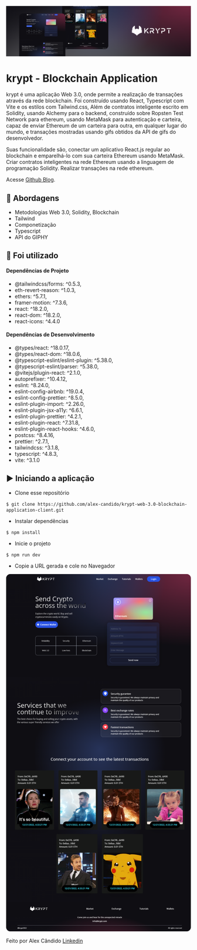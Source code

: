 <img alt="Ignite" src="/src/assets/krypt-application.png" />

# krypt - Blockchain Application

krypt é uma aplicação Web 3.0, onde permite a realização de transações através da rede blockchain. 
Foi construído usando React, Typescript com Vite e os estilos com Tailwind.css, Além de contratos inteligente escrito em Solidity, usando Alchemy para o backend, construído sobre Ropsten Test Network para ethereum, usando MetaMask para autenticação e carteira, capaz de enviar Ethereum de um carteira para outra, em qualquer lugar do mundo, e transações mostradas usando gifs obtidos da API de gifs do desenvolvedor.

Suas funcionalidade são, conectar um aplicativo React.js regular ao blockchain e emparelhá-lo com sua carteira Ethereum usando MetaMask. Criar contratos inteligentes na rede Ethereum usando a linguagem de programação Solidity. Realizar transações na rede ethereum.

Acesse [Github Blog](https://krypt-blockchain-application.netlify.app/).

## 🚀 Abordagens

- Metodologias Web 3.0, Solidity, Blockchain
- Tailwind
- Componetização
- Typescript
- API do GIPHY

## 📌 Foi utilizado

#### Dependências de Projeto

- @tailwindcss/forms: ^0.5.3,
- eth-revert-reason: ^1.0.3,
- ethers: ^5.7.1,
- framer-motion: ^7.3.6,
- react: ^18.2.0,
- react-dom: ^18.2.0,
- react-icons: ^4.4.0

#### Dependências de Desenvolvimento

- @types/react: ^18.0.17,
- @types/react-dom: ^18.0.6,
- @typescript-eslint/eslint-plugin: ^5.38.0,
- @typescript-eslint/parser: ^5.38.0,
- @vitejs/plugin-react: ^2.1.0,
- autoprefixer: ^10.4.12,
- eslint: ^8.24.0,
- eslint-config-airbnb: ^19.0.4,
- eslint-config-prettier: ^8.5.0,
- eslint-plugin-import: ^2.26.0,
- eslint-plugin-jsx-a11y: ^6.6.1,
- eslint-plugin-prettier: ^4.2.1,
- eslint-plugin-react: ^7.31.8,
- eslint-plugin-react-hooks: ^4.6.0,
- postcss: ^8.4.16,
- prettier: ^2.7.1,
- tailwindcss: ^3.1.8,
- typescript: ^4.8.3,
- vite: ^3.1.0

## ▶️ Iniciando a aplicação

- Clone esse repositório
```
$ git clone https://github.com/alex-candido/krypt-web-3.0-blockchain-application-client.git
```
- Instalar dependências
```
$ npm install
```

- Inicie o projeto
```
$ npm run dev
```

- Copie a URL gerada e cole no Navegador

<img src="/src/assets/Krypt-page.png" alt="Krypt">

Feito por Alex Cândido [Linkedin](https://www.linkedin.com/in/alexcndd/)